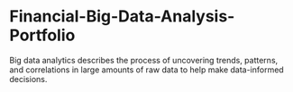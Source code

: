 # Financial-Big-Data-Analysis-Portfolio
Big data analytics describes the process of uncovering trends, patterns, and correlations in large amounts of raw data to help make data-informed decisions.
